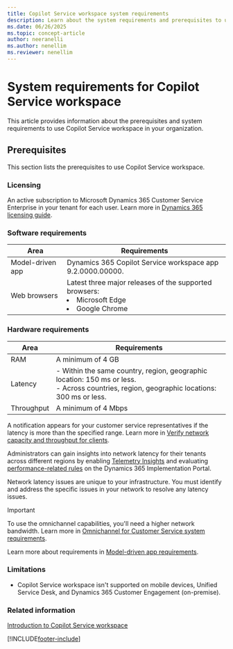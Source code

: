 ```yaml
---
title: Copilot Service workspace system requirements
description: Learn about the system requirements and prerequisites to use Copilot Service workspace in Dynamics 365 Contact Center and Customer Service.
ms.date: 06/26/2025
ms.topic: concept-article
author: neeranelli
ms.author: nenellim
ms.reviewer: nenellim
---
```


# System requirements for Copilot Service workspace

This article provides information about the prerequisites and system requirements to use Copilot Service workspace in your organization.

## Prerequisites

This section lists the prerequisites to use Copilot Service workspace.

### Licensing

An active subscription to Microsoft Dynamics 365 Customer Service Enterprise in your tenant for each user. Learn more in [Dynamics 365 licensing guide](https://go.microsoft.com/fwlink/p/?LinkId=866544).

### Software requirements

| Area | Requirements |
|----------|----------|
| Model-driven app | Dynamics 365 Copilot Service workspace app 9.2.0000.00000. |
| Web browsers | Latest three major releases of the supported browsers: <li> Microsoft Edge</li> <li> Google Chrome</li> |

### Hardware requirements

| Area | Requirements |
|----------|----------|
| RAM | A minimum of 4 GB |
| Latency  | - Within the same country, region, geographic location: 150 ms or less. <br> - Across countries, region, geographic locations: 300 ms or less.|
| Throughput | A minimum of 4 Mbps|

A notification appears for your customer service representatives if the latency is more than the specified range. Learn more in [Verify network capacity and throughput for clients](/power-platform/admin/verify-network-capacity-throughput-clients).

Administrators can gain insights into network latency for their tenants across different regions by enabling [Telemetry Insights](/dynamics365/guidance/implementation-portal/telemetry-insights-set-up) and evaluating [performance-related rules](/dynamics365/guidance/implementation-portal/telemetry-insights#performance-related-rules) on the Dynamics 365 Implementation Portal.

Network latency issues are unique to your infrastructure. You must identify and address the specific issues in your network to resolve any latency issues.

> [!IMPORTANT]
> To use the omnichannel capabilities, you'll need a higher network bandwidth. Learn more in [Omnichannel for Customer Service system requirements](system-requirements-omnichannel.md).

Learn more about requirements in [Model-driven app requirements](/power-platform/admin/online-requirements).

### Limitations

- Copilot Service workspace isn't supported on mobile devices, Unified Service Desk, and Dynamics 365 Customer Engagement (on-premise).

### Related information

[Introduction to Copilot Service workspace](csw-overview.md)  


[!INCLUDE[footer-include](../../includes/footer-banner.md)]